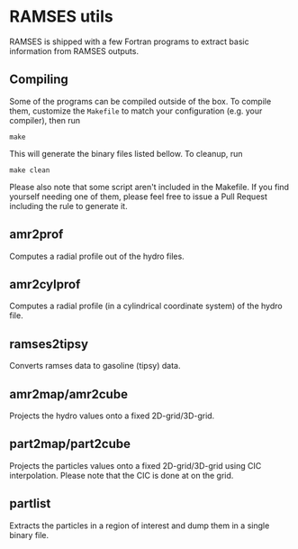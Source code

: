 

# RAMSES utils

RAMSES is shipped with a few Fortran programs to extract basic information from RAMSES outputs. 

## Compiling

Some of the programs can be compiled outside of the box. To compile them, customize the `Makefile` to match your configuration (e.g. your compiler), then run

	make

This will generate the binary files listed bellow. To cleanup, run

	make clean

Please also note that some script aren't included in the Makefile. If you find yourself needing one of them, please feel free to issue a Pull Request including the rule to generate it.

## amr2prof

Computes a radial profile out of the hydro files.

## amr2cylprof

Computes a radial profile (in a cylindrical coordinate system) of the hydro file.

## ramses2tipsy

Converts ramses data to gasoline (tipsy) data.

## amr2map/amr2cube

Projects the hydro values onto a fixed 2D-grid/3D-grid.

## part2map/part2cube

Projects the particles values onto a fixed 2D-grid/3D-grid using CIC interpolation. Please note that the CIC is done at on the grid.

## partlist

Extracts the particles in a region of interest and dump them in a single binary file.